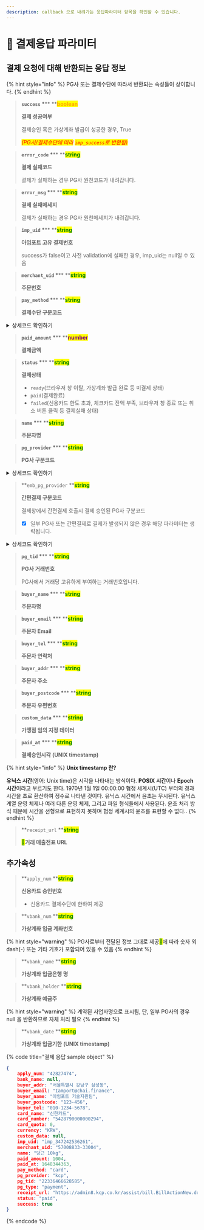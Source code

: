 ```yaml
---
description: callback 으로 내려가는 응답파라미터 항목을 확인할 수 있습니다.
---
```


# 📀 결제응답 파라미터

## 결제 요청에 대해 반환되는 응답 정보

{% hint style="info" %}
PG사 또는 결제수단에 따라서 반환되는 속성들이 상이합니다.
{% endhint %}

> **`success`  **<mark style="color:red;">**\***</mark>**  **<mark style="color:orange;">**boolean**</mark>
>
> **결제 성공여부**
>
> 결제승인 혹은 가상계좌 발급이 성공한 경우, True
>
> _<mark style="color:red;">(PG사/결제수단에 따라</mark>  <mark style="color:red;">`imp_success`</mark><mark style="color:red;">로 반환됨)</mark>_

> **`error_code`  **<mark style="color:red;">**\***</mark>**  **<mark style="color:green;">**string**</mark>
>
> **결제 실패코드**
>
> 결제가 실패하는 경우 PG사 원천코드가 내려갑니다.

> **`error_msg`  **<mark style="color:red;">**\***</mark>**  **<mark style="color:green;">**string**</mark>
>
> **결제 실패메세지**
>
> 결제가 실패하는 경우 PG사 원천메세지가 내려갑니다.

> **`imp_uid`  **<mark style="color:red;">**\***</mark>**  **<mark style="color:green;">**string**</mark>
>
> **아임포트 고유 결제번호**
>
> success가 false이고 사전 validation에 실패한 경우, imp\_uid는 null일 수 있음

> **`merchant_uid`  **<mark style="color:red;">**\***</mark>**  **<mark style="color:green;">**string**</mark>
>
> **주문번호**

> **`pay_method`  **<mark style="color:red;">**\***</mark>**  **<mark style="color:green;">**string**</mark>
>
> **결제수단 구분코드**

<details>

<summary>상세코드 확인하기</summary>

* `card` (신용카드)
* `trans`(실시간계좌이체)
* `vbank`(가상계좌)
* `phone`(휴대폰소액결제)
* `samsung`(삼성페이 / <mark style="color:red;">이니시스, KCP 전용</mark>)
* `kpay`(KPay앱 직접호출 / <mark style="color:red;">이니시스 전용</mark>)
* `kakaopay`(카카오페이 직접호출 / <mark style="color:red;">이니시스, KCP, 나이스페이먼츠 전용</mark>)
* `payco`(페이코 직접호출 / <mark style="color:red;">이니시스, KCP 전용</mark>)
* `lpay`(LPAY 직접호출 / <mark style="color:red;">이니시스 전용</mark>)
* `ssgpay`(SSG페이 직접호출 / <mark style="color:red;">이니시스 전용</mark>)
* `tosspay`(토스간편결제 직접호출 / <mark style="color:red;">이니시스 전용</mark>)
* `cultureland`(문화상품권 / <mark style="color:red;">이니시스, 토스페이먼츠(구 LG U+), KCP 전용</mark>)
* `smartculture`(스마트문상 / <mark style="color:red;">이니시스, 토스페이먼츠(구 LG U+), KCP 전용</mark>)
* `happymoney`(해피머니 / <mark style="color:red;">이니시스, KCP 전용</mark>)
* `booknlife`(도서문화상품권 / <mark style="color:red;">토스페이먼츠(구 LG U+), KCP 전용</mark>)
* `point`(베네피아 포인트 등 포인트 결제 / <mark style="color:red;">KCP 전용</mark>)
* `wechat`(위쳇페이 / <mark style="color:red;">엑심베이 전용</mark>)
* `alipay`(알리페이 / <mark style="color:red;">엑심베이 전용</mark>)
* `unionpay`(유니온페이 / <mark style="color:red;">엑심베이 전용</mark>)
* `tenpay`(텐페이 / <mark style="color:red;">엑심베이 전용</mark>)

</details>

> **`paid_amount`  **<mark style="color:red;">**\***</mark>**  **<mark style="color:purple;">**number**</mark>
>
> **결제금액**

> **`status`  **<mark style="color:red;">**\***</mark>**  **<mark style="color:green;">**string**</mark>
>
> **결제상태**
>
> * `ready`(브라우저 창 이탈, 가상계좌 발급 완료 등 미결제 상태)
> * `paid`(결제완료)
> * `failed`(신용카드 한도 초과, 체크카드 잔액 부족, 브라우저 창 종료 또는 취소 버튼 클릭 등 결제실패 상태)

> **`name`  **<mark style="color:red;">**\***</mark>**  **<mark style="color:green;">**string**</mark>
>
> **주문자명**

> **`pg_provider`  **<mark style="color:red;">**\***</mark>**  **<mark style="color:green;">**string**</mark>
>
> **PG사 구분코드**

<details>

<summary>상세코드 확인하기</summary>

* `html5_inicis`(이니시스웹표준)
* `inicis`(이니시스ActiveX결제창)
* `kcp`(NHN KCP)
* `kcp_billing`(NHN KCP 정기결제)
* `uplus`(토스페이먼츠(구 LG U+))
* `nice`(나이스페이)
* `jtnet`(JTNet)
* `kicc`(한국정보통신)
* `bluewalnut`(블루월넛)
* `kakaopay`(카카오페이)
* `danal`(다날휴대폰소액결제)
* `danal_tpay`(다날일반결제)
* `mobilians`(모빌리언스 휴대폰소액결제)
* `chai`(차이 간편결제)
* `syrup`(시럽페이)
* `payco`(페이코)
* `paypal`(페이팔)
* `eximbay`(엑심베이)
* `naverpay`(네이버페이-결제형)
* `naverco`(네이버페이-주문형)
* `smilepay`(스마일페이)
* `alipay`(알리페이)
* `paymentwall`(페이먼트월)
* `payple`(페이플)
* `eximbay`(엑심베이)
* `tosspay`(토스간편결제)
* `smartro`(스마트로)
* `settle`(세틀뱅크

</details>

> **`emb_pg_provider`  **<mark style="color:green;">**string**</mark>
>
> **간편결제 구분코드**
>
> 결제창에서 간편결제 호출시 결제 승인된 PG사 구분코드
>
> * [x] 일부 PG사 또는 간편결제로 결제가 발생되지 않은 경우 해당 파라미터는 생략됩니다.

<details>

<summary>상세코드 확인하기</summary>

* Naver Pay
* Kako Pay
* Payco
* Samsung Pay
* SSG Pay
* L.pay
* Kpay

</details>

> **`pg_tid`  **<mark style="color:red;">**\***</mark>**  **<mark style="color:green;">**string**</mark>
>
> **PG사 거래번호**
>
> PG사에서 거래당 고유하게 부여하는 거래번호입니다.

> **`buyer_name`  **<mark style="color:red;">**\***</mark>**  **<mark style="color:green;">**string**</mark>
>
> **주문자명**

> **`buyer_email`  **<mark style="color:red;">**\***</mark>**  **<mark style="color:green;">**string**</mark>
>
> **주문자 Email**

> **`buyer_tel`  **<mark style="color:red;">**\***</mark>**  **<mark style="color:green;">**string**</mark>
>
> **주문자 연락처**

> **`buyer_addr`  **<mark style="color:red;">**\***</mark>**  **<mark style="color:green;">**string**</mark>
>
> **주문자 주소**

> **`buyer_postcode`  **<mark style="color:red;">**\***</mark>**  **<mark style="color:green;">**string**</mark>
>
> **주문자 우편번호**

> **`custom_data`  **<mark style="color:red;">**\***</mark>**  **<mark style="color:green;">**string**</mark>
>
> **가맹점 임의 지정 데이터**

> **`paid_at`  **<mark style="color:red;">**\***</mark>**  **<mark style="color:green;">**string**</mark>
>
> **결제승인시각** **(UNIX timestamp)**

{% hint style="info" %}
**Unix timestamp 란?**

**유닉스 시간**(영어: Unix time)은 시각을 나타내는 방식이다. **POSIX 시간**이나 **Epoch 시간**이라고 부르기도 한다. 1970년 1월 1일 00:00:00 협정 세계시(UTC) 부터의 경과 시간을 초로 환산하여 정수로 나타낸 것이다. 유닉스 시간에서 윤초는 무시된다. 유닉스 계열 운영 체제나 여러 다른 운영 체제, 그리고 파일 형식들에서 사용된다. 윤초 처리 방식 때문에 시간을 선형으로 표현하지 못하며 협정 세계시의 윤초를 표현할 수 없다..
{% endhint %}

> **`receipt_url`      **<mark style="color:green;">**string**</mark>
>
> <mark style="color:green;">****</mark>**거래 매출전표 URL**

## 추가속성

> **`apply_num`    **<mark style="color:green;">**string**</mark>
>
> **신용카드 승인번호**
>
> * 신용카드 결제수단에 한하여 제공

> **`vbank_num`    **<mark style="color:green;">**string**</mark>
>
> **가상계좌 입금 계좌번호**

{% hint style="warning" %}
PG사로부터 전달된 정보 그대로 제공<mark style="color:green;"></mark>에 따라 숫자 외 dash(-) 또는 기타 기호가 포함되어 있을 수 있음
{% endhint %}

> **`vbank_name`    **<mark style="color:green;">**string**</mark>
>
> **가상계좌 입금은행 명**

> **`vbank_holder`    **<mark style="color:green;">**string**</mark>
>
> **가상계좌 예금주**

{% hint style="warning" %}
계약된 사업자명으로 표시됨, 단, 일부 PG사의 경우 null 을 반환하므로 자체 처리 필요
{% endhint %}

> **`vbank_date`    **<mark style="color:green;">**string**</mark>
>
> **가상계좌 입금기한** **(UNIX timestamp)**

{% code title="결제 응답 sample object" %}
```json
{
    apply_num: "42827474",
    bank_name: null,
    buyer_addr: "서울특별시 강남구 삼성동",
    buyer_email: "Iamport@chai.finance",
    buyer_name: "아임포트 기술지원팀",
    buyer_postcode: "123-456",
    buyer_tel: "010-1234-5678",
    card_name: "신한카드",
    card_number: "5428790000000294",
    card_quota: 0,
    currency: "KRW",
    custom_data: null,
    imp_uid: "imp_347242536261",
    merchant_uid: "57008833-33004",
    name: "당근 10kg",
    paid_amount: 1004,
    paid_at: 1648344363,
    pay_method: "card",
    pg_provider: "kcp",
    pg_tid: "22336466628585",
    pg_type: "payment",
    receipt_url: "https://admin8.kcp.co.kr/assist/bill.BillActionNew.do?cmd=card_bill&tno=22336466628585&order_no=imp_347242536261&trade_mony=1004",
    status: "paid",
    success: true
}
```
{% endcode %}
